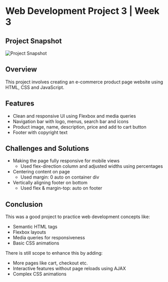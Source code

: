 # Web Development Project 3 | Week 3

## Project Snapshot

![Project Snapshot](https://github.com/AmanKadam-16/MotionCut\_Internship/blob/Week\_3/SnapShot.jpg)  

## Overview

This project involves creating an e-commerce product page website using HTML, CSS and JavaScript. 

## Features

- Clean and responsive UI using Flexbox and media queries
- Navigation bar with logo, menus, search bar and icons
- Product image, name, description, price and add to cart button
- Footer with copyright text

## Challenges and Solutions

- Making the page fully responsive for mobile views
  - Used flex-direction column and adjusted widths using percentages
- Centering content on page
  - Used margin: 0 auto on container div
- Vertically aligning footer on bottom
  - Used flex & margin-top: auto on footer

## Conclusion

This was a good project to practice web development concepts like:

- Semantic HTML tags
- Flexbox layouts
- Media queries for responsiveness
- Basic CSS animations

There is still scope to enhance this by adding:

- More pages like cart, checkout etc.
- Interactive features without page reloads using AJAX
- Complex CSS animations

